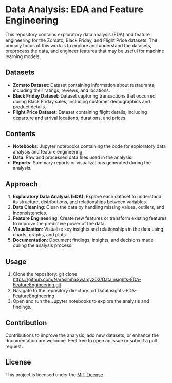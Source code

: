# Data Analysis: EDA and Feature Engineering

This repository contains exploratory data analysis (EDA) and feature engineering for the Zomato, Black Friday, and Flight Price datasets. The primary focus of this work is to explore and understand the datasets, preprocess the data, and engineer features that may be useful for machine learning models.

## Datasets

- **Zomato Dataset**: Dataset containing information about restaurants, including their ratings, reviews, and locations.
- **Black Friday Dataset**: Dataset capturing transactions that occurred during Black Friday sales, including customer demographics and product details.
- **Flight Price Dataset**: Dataset containing flight details, including departure and arrival locations, durations, and prices.

## Contents

- **Notebooks**: Jupyter notebooks containing the code for exploratory data analysis and feature engineering.
- **Data**: Raw and processed data files used in the analysis.
- **Reports**: Summary reports or visualizations generated during the analysis.

## Approach

1. **Exploratory Data Analysis (EDA)**: Explore each dataset to understand its structure, distributions, and relationships between variables.
2. **Data Cleaning**: Clean the data by handling missing values, outliers, and inconsistencies.
3. **Feature Engineering**: Create new features or transform existing features to improve the predictive power of the data.
4. **Visualization**: Visualize key insights and relationships in the data using charts, graphs, and plots.
5. **Documentation**: Document findings, insights, and decisions made during the analysis process.

## Usage

1. Clone the repository: git clone https://github.com/NarasimhaSwamy202/DataInsights-EDA-FeatureEngineering.git
2. Navigate to the repository directory: cd DataInsights-EDA-FeatureEngineering
3. Open and run the Jupyter notebooks to explore the analysis and findings.


## Contribution

Contributions to improve the analysis, add new datasets, or enhance the documentation are welcome. Feel free to open an issue or submit a pull request.

## License

This project is licensed under the [MIT License](LICENSE).



